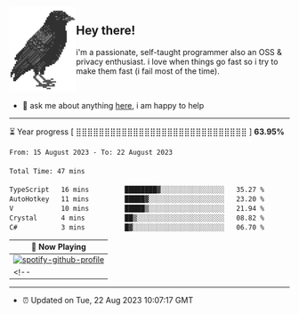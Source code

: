 <img align="left" src="assets/birb.png">

## Hey there!

i'm a passionate, self-taught programmer also an OSS & privacy enthusiast. i love when things go fast so i try to make them fast (i fail most of the time). 

</br>

- 💬 ask me about anything [here](https://github.com/aunsigned/aunsigned/issues), i am happy to help

---

⏳ Year progress [ ⣿⣿⣿⣿⣿⣿⣿⣿⣿⣿⣿⣿⣿⣿⣿⣿⣿⣿⣿⣿⣿⣿⣿⣿⣿⣿⣿⣿⣿⣿ ] **63.95%**

<!--START_SECTION:waka-->

```txt
From: 15 August 2023 - To: 22 August 2023

Total Time: 47 mins

TypeScript   16 mins         ████████▓░░░░░░░░░░░░░░░░   35.27 %
AutoHotkey   11 mins         █████▓░░░░░░░░░░░░░░░░░░░   23.20 %
V            10 mins         █████▒░░░░░░░░░░░░░░░░░░░   21.94 %
Crystal      4 mins          ██▒░░░░░░░░░░░░░░░░░░░░░░   08.82 %
C#           3 mins          █▓░░░░░░░░░░░░░░░░░░░░░░░   06.70 %
```

<!--END_SECTION:waka-->

| 🎵 Now Playing                                                                                                                 |
| ------------------------------------------------------------------------------------------------------------------------------ |
| [![spotify-github-profile](https://spotify-github-profile.vercel.app/api/view?uid=px8z5sqldmqsdd0khq0q8ecd7&cover_image=true&theme=natemoo-re&show_offline=false&background_color=121212&bar_color=53b14f&bar_color_cover=false)](https://spotify-github-profile.vercel.app/api/view?uid=px8z5sqldmqsdd0khq0q8ecd7&redirect=true) |
<!-- | <a href="https://status.nmoo.dev/now-playing?open"><img src="https://status.nmoo.dev/now-playing" width="540" height="64"></a> | -->

---

- ⏰ Updated on Tue, 22 Aug 2023 10:07:17 GMT
